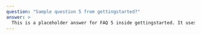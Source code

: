 ```yaml
---
question: "Sample question 5 from gettingstarted?"
answer: >
  This is a placeholder answer for FAQ 5 inside gettingstarted. It uses proper YAML block formatting to avoid any parsing issues.
---
```

